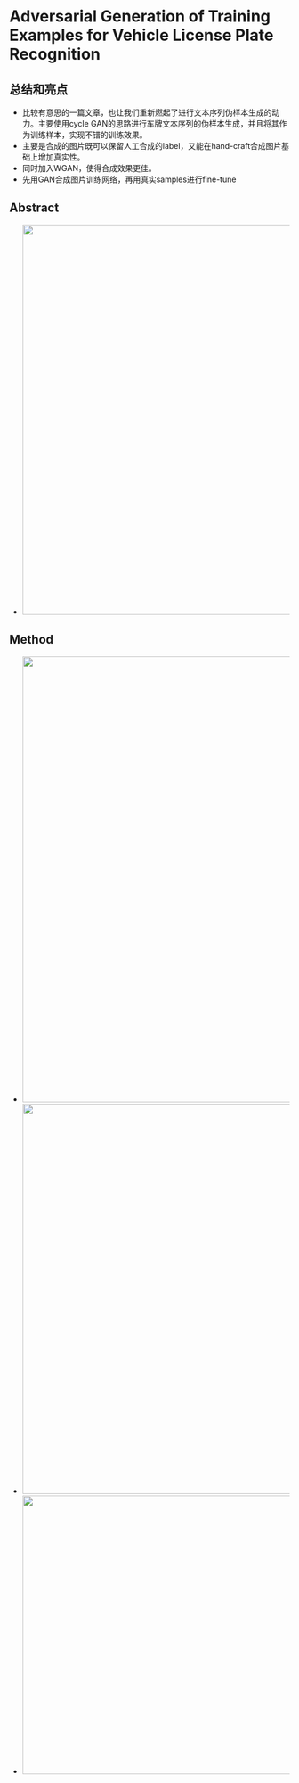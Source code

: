 # Adversarial Generation of Training Examples for Vehicle License Plate Recognition 



## 总结和亮点

- 比较有意思的一篇文章，也让我们重新燃起了进行文本序列伪样本生成的动力。主要使用cycle GAN的思路进行车牌文本序列的伪样本生成，并且将其作为训练样本，实现不错的训练效果。
- 主要是合成的图片既可以保留人工合成的label，又能在hand-craft合成图片基础上增加真实性。
- 同时加入WGAN，使得合成效果更佳。
- 先用GAN合成图片训练网络，再用真实samples进行fine-tune



## Abstract

- <img src="http://ovy9iv9f2.bkt.clouddn.com/201709141620_80.png" width="700">



## Method

- <img src="http://ovy9iv9f2.bkt.clouddn.com/201709141623_775.png" width="800">



- <img src="http://ovy9iv9f2.bkt.clouddn.com/201709141625_290.png" width="700">





- <img src="http://ovy9iv9f2.bkt.clouddn.com/201709141624_187.png" width="500">

